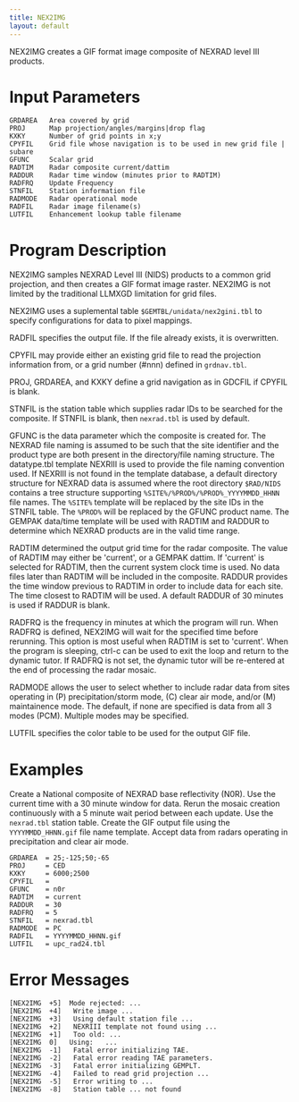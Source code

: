 ```yaml
---
title: NEX2IMG
layout: default
---
```


NEX2IMG creates a GIF format image composite of NEXRAD level III products.

# Input Parameters
 
	GRDAREA   Area covered by grid
	PROJ      Map projection/angles/margins|drop flag
	KXKY      Number of grid points in x;y
	CPYFIL    Grid file whose navigation is to be used in new grid file | subare
	GFUNC     Scalar grid
	RADTIM    Radar composite current/dattim
	RADDUR    Radar time window (minutes prior to RADTIM)
	RADFRQ    Update Frequency
	STNFIL    Station information file
	RADMODE   Radar operational mode
	RADFIL    Radar image filename(s)
	LUTFIL    Enhancement lookup table filename
 
 

# Program Description

NEX2IMG samples NEXRAD Level III (NIDS) products to a common
grid projection, and then creates a GIF format image raster.
NEX2IMG is not limited by the traditional LLMXGD
limitation for grid files.

NEX2IMG uses a suplemental table `$GEMTBL/unidata/nex2gini.tbl` to specify
configurations for data to pixel mappings.

RADFIL specifies the output file. If the file already exists,
it is overwritten.

CPYFIL may provide either an existing grid file to read the projection
information from, or a grid number (#nnn) defined in `grdnav.tbl`.

PROJ, GRDAREA, and KXKY define a grid navigation as in GDCFIL if
CPYFIL is blank.

STNFIL is the station table which supplies radar IDs to be searched
for the composite. If STNFIL is blank, then `nexrad.tbl` is used
by default.

GFUNC is the data parameter which the composite is created for.
The NEXRAD file naming is assumed to be such that the site identifier
and the product type are both present in the directory/file naming
structure. The datatype.tbl template NEXRIII is used to provide the
file naming convention used. If NEXRIII is not found in the template
database, a default directory structure for NEXRAD data is assumed
where the root directory `$RAD/NIDS` contains a tree structure supporting
`%SITE%/%PROD%/%PROD%_YYYYMMDD_HHNN` file names. The `%SITE%` template
will be replaced by the site IDs in the STNFIL table. The `%PROD%` will
be replaced by the GFUNC product name. The GEMPAK data/time template
will be used with RADTIM and RADDUR to determine which NEXRAD products
are in the valid time range.

RADTIM determined the output grid time for the radar composite.
The value of RADTIM may either be 'current', or a GEMPAK dattim.
If 'current' is selected for RADTIM, then the current system clock
time is used. No data files later than RADTIM will be included
in the composite. RADDUR provides the time window previous to
RADTIM in order to include data for each site. The time closest
to RADTIM will be used. A default RADDUR of 30 minutes is
used if RADDUR is blank.

RADFRQ is the frequency in minutes at which the program will run.
When RADFRQ is defined, NEX2IMG will wait for the specified time
before rerunning. This option is most useful when RADTIM is
set to 'current'. When the program is sleeping, ctrl-c can be
used to exit the loop and return to the dynamic tutor. If
RADFRQ is not set, the dynamic tutor will be re-entered at the
end of processing the radar mosaic.

RADMODE allows the user to select whether to include radar data
from sites operating in (P) precipitation/storm mode, (C) clear
air mode, and/or (M) maintainence mode. The default, if none
are specified is data from all 3 modes (PCM). Multiple modes
may be specified.

LUTFIL specifies the color table to be used for the output GIF file.

 
# Examples
 
Create a National composite of NEXRAD base reflectivity (N0R).
Use the current time with a 30 minute window for data. Rerun the
mosaic creation continuously with a 5 minute wait period between
each update. Use the `nexrad.tbl` station table. Create the GIF
output file using the `YYYYMMDD_HHNN.gif` file name template.
Accept data from radars operating in precipitation and
clear air mode.

	GRDAREA  = 25;-125;50;-65
	PROJ     = CED
	KXKY     = 6000;2500
	CPYFIL   =
	GFUNC    = n0r
	RADTIM   = current
	RADDUR   = 30
	RADFRQ   = 5
	STNFIL   = nexrad.tbl
	RADMODE  = PC
	RADFIL   = YYYYMMDD_HHNN.gif
	LUTFIL   = upc_rad24.tbl

# Error Messages
 
	[NEX2IMG  +5]  Mode rejected: ...
	[NEX2IMG  +4]   Write image ...
	[NEX2IMG  +3]   Using default station file ...
	[NEX2IMG  +2]   NEXRIII template not found using ...
	[NEX2IMG  +1]   Too old: ...
	[NEX2IMG  0]   Using:   ...
	[NEX2IMG  -1]   Fatal error initializing TAE.
	[NEX2IMG  -2]   Fatal error reading TAE parameters.
	[NEX2IMG  -3]   Fatal error initializing GEMPLT.
	[NEX2IMG  -4]   Failed to read grid projection ...
	[NEX2IMG  -5]   Error writing to ...
	[NEX2IMG  -8]   Station table ... not found
